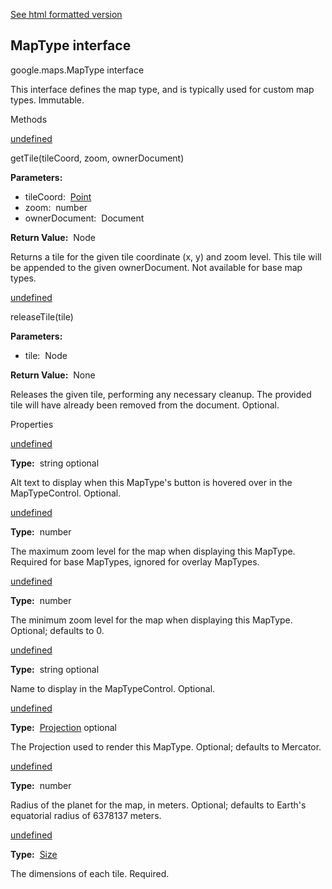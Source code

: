 [See html formatted version](https://huasofoundries.github.io/google-maps-documentation/MapType.html)

MapType interface
-----------------

google.maps.MapType interface

This interface defines the map type, and is typically used for custom map types. Immutable.

Methods

[undefined](#MapType.getTile)

getTile(tileCoord, zoom, ownerDocument)

**Parameters:** 

*   tileCoord:  [Point](/maps/documentation/javascript/reference/3.40/coordinates#Point)
*   zoom:  number
*   ownerDocument:  Document

**Return Value:**  Node

Returns a tile for the given tile coordinate (x, y) and zoom level. This tile will be appended to the given ownerDocument. Not available for base map types.

[undefined](#MapType.releaseTile)

releaseTile(tile)

**Parameters:** 

*   tile:  Node

**Return Value:**  None

Releases the given tile, performing any necessary cleanup. The provided tile will have already been removed from the document. Optional.

Properties

[undefined](#MapType.alt)

**Type:**  string optional

Alt text to display when this MapType's button is hovered over in the MapTypeControl. Optional.

[undefined](#MapType.maxZoom)

**Type:**  number

The maximum zoom level for the map when displaying this MapType. Required for base MapTypes, ignored for overlay MapTypes.

[undefined](#MapType.minZoom)

**Type:**  number

The minimum zoom level for the map when displaying this MapType. Optional; defaults to 0.

[undefined](#MapType.name)

**Type:**  string optional

Name to display in the MapTypeControl. Optional.

[undefined](#MapType.projection)

**Type:**  [Projection](/maps/documentation/javascript/reference/3.40/image-overlay#Projection) optional

The Projection used to render this MapType. Optional; defaults to Mercator.

[undefined](#MapType.radius)

**Type:**  number

Radius of the planet for the map, in meters. Optional; defaults to Earth's equatorial radius of 6378137 meters.

[undefined](#MapType.tileSize)

**Type:**  [Size](/maps/documentation/javascript/reference/3.40/coordinates#Size)

The dimensions of each tile. Required.